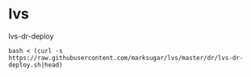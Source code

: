 # lvs

lvs-dr-deploy

```
bash < (curl -s https://raw.githubusercontent.com/marksugar/lvs/master/dr/lvs-dr-deploy.sh|head)

```
